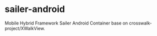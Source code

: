 # sailer-android
Mobile Hybrid Framework Sailer Android Container base on crosswalk-project/XWalkView.
